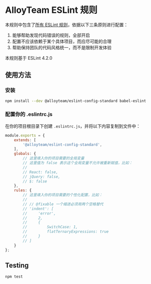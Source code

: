 # AlloyTeam ESLint 规则

本规则中包含了[所有 ESLint 规则](https://eslint.org/docs/rules/)，依据以下三条原则进行配置：

1. 能够帮助发现代码错误的规则，全部开启
2. 配置不应该依赖于某个具体项目，而应尽可能的合理
3. 帮助保持团队的代码风格统一，而不是限制开发体验

本规则基于 ESLint 4.2.0

## 使用方法

### 安装

```bash
npm install --dev @alloyteam/eslint-config-standard babel-eslint
```

### 配置你的 .eslintrc.js

在你的项目根目录下创建 `.eslintrc.js`，并将以下内容复制到文件中：

```js
module.exports = {
    extends: [
        '@alloyteam/eslint-config-standard',
    ],
    globals: {
        // 这里填入你的项目需要的全局变量
        // 这里值为 false 表示这个全局变量不允许被重新赋值，比如：
        //
        // React: false,
        // jQuery: false,
        // $: false
    },
    rules: {
        // 这里填入你的项目需要的个性化配置，比如：
        //
        // // @fixable 一个缩进必须用两个空格替代
        // 'indent': [
        //     'error',
        //     2,
        //     {
        //         SwitchCase: 1,
        //         flatTernaryExpressions: true
        //     }
        // ]
    }
};
```

## Testing

```bash
npm test
```
